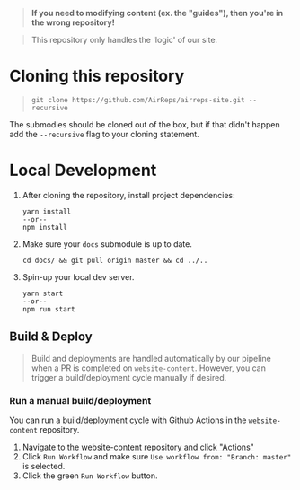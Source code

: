 > **If you need to modifying content (ex. the "guides"), then you're in the wrong repository!**

> This repository only handles the 'logic' of our site.

# Cloning this repository

> `git clone https://github.com/AirReps/airreps-site.git --recursive`

The submodles should be cloned out of the box, but if that didn't happen add the `--recursive` flag to your cloning statement.

# Local Development
1. After cloning the repository, install project dependencies:
    ```console
    yarn install
    --or--
    npm install
    ```
1. Make sure your `docs` submodule is up to date.
    ```console
    cd docs/ && git pull origin master && cd ../..
     ```
1. Spin-up your local dev server.
    ```console
    yarn start
    --or--
    npm run start
    ```

## Build & Deploy

> Build and deployments are handled automatically by our pipeline when a PR is completed on `website-content`. However, you can trigger a build/deployment cycle manually if desired.

### Run a manual build/deployment 
You can run a build/deployment cycle with Github Actions in the `website-content` repository.
1. [Navigate to the website-content repository and click "Actions"](https://github.com/AirReps/website-content/actions?query=workflow%3A%22Publish+Documentation%22)
1. Click `Run Workflow` and make sure `Use workflow from: "Branch: master"` is selected.
1. Click the green `Run Workflow` button.
